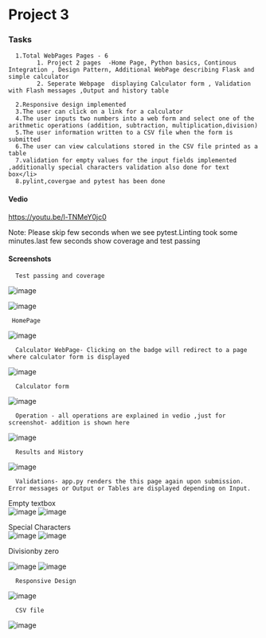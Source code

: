 # Project 3
### Tasks
      1.Total WebPages Pages - 6 
            1. Project 2 pages  -Home Page, Python basics, Continous Integration , Design Pattern, Additional WebPage describing Flask and simple calculator
            2. Seperate Webpage  displaying Calculator form , Validation with Flash messages ,Output and history table
            
      2.Responsive design implemented
      3.The user can click on a link for a calculator
      4.The user inputs two numbers into a web form and select one of the arithmetic operations (addition, subtraction, multiplication,division)
      5.The user information written to a CSV file when the form is submitted
      6.The user can view calculations stored in the CSV file printed as a table 
      7.validation for empty values for the input fields implemented ,additionally special characters validation also done for text box</li>
      8.pylint,covergae and pytest has been done

#### Vedio 
https://youtu.be/l-TNMeY0jc0

Note: Please skip few seconds when we see pytest.Linting took some minutes.last few seconds show coverage and test passing

#### Screenshots

      Test passing and coverage
 ![image](https://user-images.githubusercontent.com/90334123/146118576-a22dd2a3-d845-41d8-9fad-1f74e3e09b64.png)

 ![image](https://user-images.githubusercontent.com/90334123/146118520-f8bf2f69-97e0-4466-a686-9ddcc0796a7b.png)

     HomePage

![image](https://user-images.githubusercontent.com/90334123/146116798-804028c8-900b-4394-888f-4ed9d9e2bab8.png)</br>

      Calculator WebPage- Clicking on the badge will redirect to a page where calculator form is displayed

![image](https://user-images.githubusercontent.com/90334123/146117094-34bb51d7-52d5-47f4-b243-6694ed3897cf.png)</br>

      Calculator form
![image](https://user-images.githubusercontent.com/90334123/146117653-49c648ff-8261-4af3-891b-995d2bc45b94.png)</br>

      Operation - all operations are explained in vedio ,just for screenshot- addition is shown here
![image](https://user-images.githubusercontent.com/90334123/146117580-ec71520f-b326-412f-98c3-1b5ada7b6833.png)
</br>

      Results and History
![image](https://user-images.githubusercontent.com/90334123/146118908-0719d077-2330-407a-89e8-14756cd18cf2.png)</br>

      Validations- app.py renders the this page again upon submission. Error messages or Output or Tables are displayed depending on Input.
 Empty textbox</br>
![image](https://user-images.githubusercontent.com/90334123/146117938-e547b32a-54a9-4788-8834-7ff6e93d2013.png)
![image](https://user-images.githubusercontent.com/90334123/146117976-51d3c74f-06c0-4040-9c7d-09e435c540b1.png)</br>

Special Characters </br>
![image](https://user-images.githubusercontent.com/90334123/146118045-b0461c36-1583-46c6-885b-f2685e8e09c1.png)
![image](https://user-images.githubusercontent.com/90334123/146118078-dabc965a-1498-495a-8344-dd20c6ead4e3.png)

Divisionby zero </br>

![image](https://user-images.githubusercontent.com/90334123/146118122-b7d83f0b-2426-4110-9783-8e1451809a59.png)
![image](https://user-images.githubusercontent.com/90334123/146118148-a772fb35-92a0-4e12-aa26-13bbe8cff8f2.png)</br>

      Responsive Design
![image](https://user-images.githubusercontent.com/90334123/146118221-c5cec298-cc15-4659-bca1-5d51b2ebf8d5.png)</br>

      CSV file
![image](https://user-images.githubusercontent.com/90334123/146118701-31ee2a60-2252-46a1-9119-09bb4d68f214.png)



















